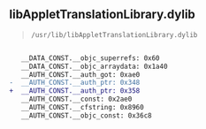 ## libAppletTranslationLibrary.dylib

> `/usr/lib/libAppletTranslationLibrary.dylib`

```diff

   __DATA_CONST.__objc_superrefs: 0x60
   __DATA_CONST.__objc_arraydata: 0x1a40
   __AUTH_CONST.__auth_got: 0xae0
-  __AUTH_CONST.__auth_ptr: 0x348
+  __AUTH_CONST.__auth_ptr: 0x358
   __AUTH_CONST.__const: 0x2ae0
   __AUTH_CONST.__cfstring: 0x8960
   __AUTH_CONST.__objc_const: 0x36c8

```

